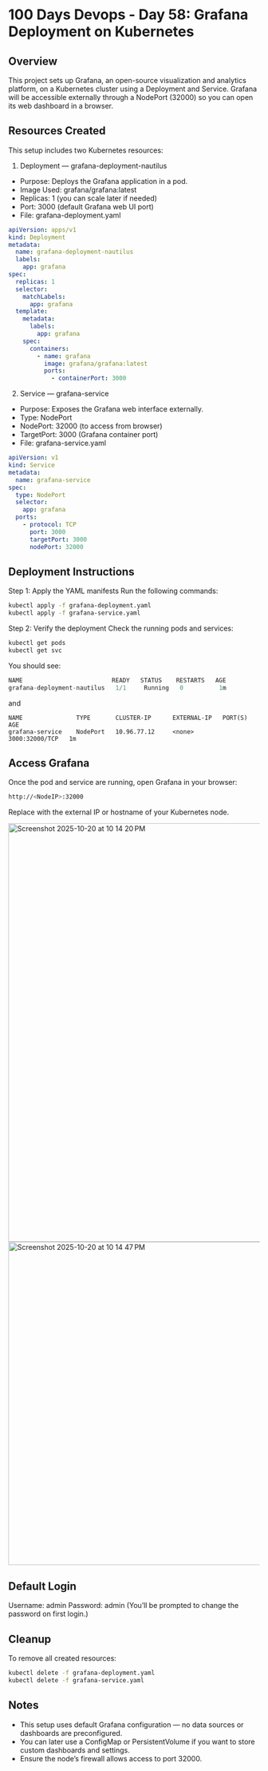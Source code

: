 # 100 Days Devops - Day 58: Grafana Deployment on Kubernetes

## Overview
This project sets up Grafana, an open-source visualization and analytics platform, on a Kubernetes cluster using a Deployment and Service. 
Grafana will be accessible externally through a NodePort (32000) so you can open its web dashboard in a browser.

## Resources Created
This setup includes two Kubernetes resources:

1. Deployment — grafana-deployment-nautilus
  - Purpose: Deploys the Grafana application in a pod.
  - Image Used: grafana/grafana:latest
  - Replicas: 1 (you can scale later if needed)
  - Port: 3000 (default Grafana web UI port)
  - File: grafana-deployment.yaml
```yaml
apiVersion: apps/v1
kind: Deployment
metadata:
  name: grafana-deployment-nautilus
  labels:
    app: grafana
spec:
  replicas: 1
  selector:
    matchLabels:
      app: grafana
  template:
    metadata:
      labels:
        app: grafana
    spec:
      containers:
        - name: grafana
          image: grafana/grafana:latest
          ports:
            - containerPort: 3000
```

2. Service — grafana-service
  - Purpose: Exposes the Grafana web interface externally.
  - Type: NodePort
  - NodePort: 32000 (to access from browser)
  - TargetPort: 3000 (Grafana container port)
  - File: grafana-service.yaml
```yaml
apiVersion: v1
kind: Service
metadata:
  name: grafana-service
spec:
  type: NodePort
  selector:
    app: grafana
  ports:
    - protocol: TCP
      port: 3000
      targetPort: 3000
      nodePort: 32000
```
## Deployment Instructions
Step 1: Apply the YAML manifests
Run the following commands:
```bash
kubectl apply -f grafana-deployment.yaml
kubectl apply -f grafana-service.yaml
```
Step 2: Verify the deployment
Check the running pods and services:
```bash
kubectl get pods
kubectl get svc
```
You should see:
```sql
NAME                         READY   STATUS    RESTARTS   AGE
grafana-deployment-nautilus   1/1     Running   0          1m
```
and
```pgsql
NAME               TYPE       CLUSTER-IP      EXTERNAL-IP   PORT(S)          AGE
grafana-service    NodePort   10.96.77.12     <none>        3000:32000/TCP   1m
```
## Access Grafana
Once the pod and service are running, open Grafana in your browser:
```bash
http://<NodeIP>:32000
```
Replace <NodeIP> with the external IP or hostname of your Kubernetes node.

<img width="1655" height="838" alt="Screenshot 2025-10-20 at 10 14 20 PM" src="https://github.com/user-attachments/assets/90623663-dd83-4842-8589-be869f9cf9b2" />

<img width="1618" height="647" alt="Screenshot 2025-10-20 at 10 14 47 PM" src="https://github.com/user-attachments/assets/bafebda6-b6d2-4d99-a87d-8f31f1431e90" />

## Default Login
Username: admin
Password: admin
(You’ll be prompted to change the password on first login.)

## Cleanup
To remove all created resources:
```bash
kubectl delete -f grafana-deployment.yaml
kubectl delete -f grafana-service.yaml
```

## Notes
  - This setup uses default Grafana configuration — no data sources or dashboards are preconfigured.
  - You can later use a ConfigMap or PersistentVolume if you want to store custom dashboards and settings.
  - Ensure the node’s firewall allows access to port 32000.
